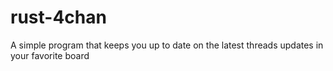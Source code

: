 # rust-4chan
A simple program that keeps you up to date on the latest threads updates in your favorite board
